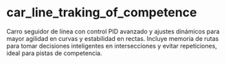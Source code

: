 # car_line_traking_of_competence
Carro seguidor de línea con control PID avanzado y ajustes dinámicos para mayor agilidad en curvas y estabilidad en rectas. Incluye memoria de rutas para tomar decisiones inteligentes en intersecciones y evitar repeticiones, ideal para pistas de competencia.
